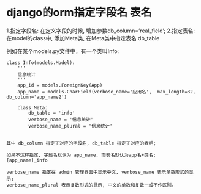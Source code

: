 # django的orm指定字段名 表名

1.指定字段名: 在定义字段的时候, 增加参数db_column=’real_field’;
2.指定表名: 在model的class中, 添加Meta类, 在Meta类中指定表名 db_table

例如在某个models.py文件中，有一个类叫Info:

    class Info(models.Model):  
        '''
        信息统计 
        '''  
        app_id = models.ForeignKey(App)  
        app_name = models.CharField(verbose_name='应用名',  max_length=32, db_column='app_name2')  

        class Meta:  
            db_table = 'info'  
            verbose_name = '信息统计'  
            verbose_name_plural = '信息统计'  


    其中 db_column 指定了对应的字段名, db_table 指定了对应的表明;

    如果不这样指定, 字段名默认为 app_name, 而表名默认为app名+类名: [app_name]_info
    
    verbose_name 指定在 admin 管理界面中显示中文, verbose_name 表示单数形式的显示;
    verbose_name_plural 表示复数形式的显示, 中文的单数和复数一般不作区别。